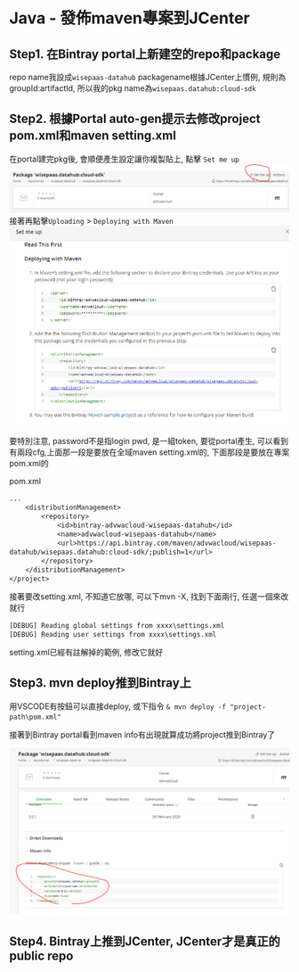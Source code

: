 # Java - 發佈maven專案到JCenter

## Step1. 在Bintray portal上新建空的repo和package

repo name我設成`wisepaas-datahub`
packagename根據JCenter上慣例, 規則為groupId:artifactId, 所以我的pkg name為`wisepaas.datahub:cloud-sdk`

## Step2. 根據Portal auto-gen提示去修改project pom.xml和maven setting.xml
在portal建完pkg後, 會順便產生設定讓你複製貼上, 點擊 `Set me up`
![](/assets/bintrayhint.PNG)
接著再點擊`Uploading` > `Deploying with Maven`
![](/assets/bintrayhint2.PNG)

要特別注意, password不是指login pwd, 是一組token, 要從portal產生,
可以看到有兩段cfg,上面那一段是要放在全域maven setting.xml的, 下面那段是要放在專案pom.xml的

pom.xml
```
...
	<distributionManagement>
		<repository>
			<id>bintray-advwacloud-wisepaas-datahub</id>
			<name>advwacloud-wisepaas-datahub</name>
			<url>https://api.bintray.com/maven/advwacloud/wisepaas-datahub/wisepaas.datahub:cloud-sdk/;publish=1</url>
		</repository>
	</distributionManagement>
</project>
```
接著要改setting.xml, 不知道它放哪, 可以下mvn -X, 找到下面兩行, 任選一個來改就行
```
[DEBUG] Reading global settings from xxxx\settings.xml
[DEBUG] Reading user settings from xxxx\settings.xml
```
setting.xml已經有註解掉的範例, 修改它就好

## Step3. mvn deploy推到Bintray上

用VSCODE有按鈕可以直接deploy, 或下指令
`& mvn deploy -f "project-path\pom.xml"`

接著到Bintray portal看到maven info有出現就算成功將project推到Bintray了

![](/assets/bintrayhint3.PNG)

## Step4. Bintray上推到JCenter, JCenter才是真正的public repo